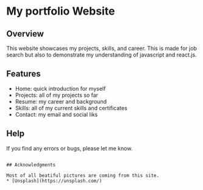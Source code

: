 # My portfolio Website

## Overview

This website showcases my projects, skills, and career. This is made for job search but also to demonstrate my understanding of javascript and react.js.

## Features

- Home: quick introduction for myself
- Projects: all of my projects so far
- Resume: my career and background
- Skills: all of my current skills and certificates
- Contact: my email and social liks

## Help

If you find any errors or bugs, please let me know.

```

## Acknowledgments

Most of all beatiful pictures are coming from this site.
* [Unsplash](https://unsplash.com/)


```
